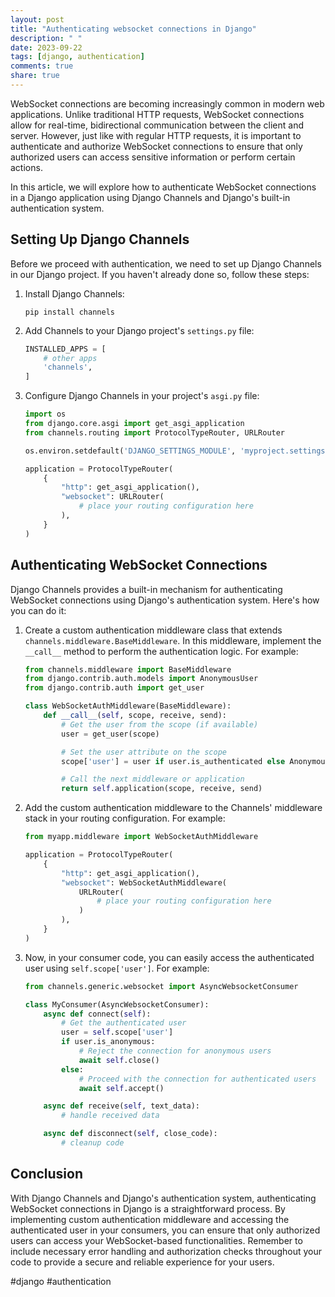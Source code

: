 ```yaml
---
layout: post
title: "Authenticating websocket connections in Django"
description: " "
date: 2023-09-22
tags: [django, authentication]
comments: true
share: true
---
```


WebSocket connections are becoming increasingly common in modern web applications. Unlike traditional HTTP requests, WebSocket connections allow for real-time, bidirectional communication between the client and server. However, just like with regular HTTP requests, it is important to authenticate and authorize WebSocket connections to ensure that only authorized users can access sensitive information or perform certain actions.

In this article, we will explore how to authenticate WebSocket connections in a Django application using Django Channels and Django's built-in authentication system.

## Setting Up Django Channels

Before we proceed with authentication, we need to set up Django Channels in our Django project. If you haven't already done so, follow these steps:

1. Install Django Channels: 
   ```
   pip install channels
   ```

2. Add Channels to your Django project's `settings.py` file:
   ```python
   INSTALLED_APPS = [
       # other apps
       'channels',
   ]
   ```

3. Configure Django Channels in your project's `asgi.py` file:
   ```python
   import os
   from django.core.asgi import get_asgi_application
   from channels.routing import ProtocolTypeRouter, URLRouter

   os.environ.setdefault('DJANGO_SETTINGS_MODULE', 'myproject.settings')

   application = ProtocolTypeRouter(
       {
           "http": get_asgi_application(),
           "websocket": URLRouter(
               # place your routing configuration here
           ),
       }
   )
   ```

## Authenticating WebSocket Connections

Django Channels provides a built-in mechanism for authenticating WebSocket connections using Django's authentication system. Here's how you can do it:

1. Create a custom authentication middleware class that extends `channels.middleware.BaseMiddleware`. In this middleware, implement the `__call__` method to perform the authentication logic. For example:

   ```python
   from channels.middleware import BaseMiddleware
   from django.contrib.auth.models import AnonymousUser
   from django.contrib.auth import get_user

   class WebSocketAuthMiddleware(BaseMiddleware):
       def __call__(self, scope, receive, send):
           # Get the user from the scope (if available)
           user = get_user(scope)

           # Set the user attribute on the scope
           scope['user'] = user if user.is_authenticated else AnonymousUser()

           # Call the next middleware or application
           return self.application(scope, receive, send)
   ```

2. Add the custom authentication middleware to the Channels' middleware stack in your routing configuration. For example:

   ```python
   from myapp.middleware import WebSocketAuthMiddleware

   application = ProtocolTypeRouter(
       {
           "http": get_asgi_application(),
           "websocket": WebSocketAuthMiddleware(
               URLRouter(
                   # place your routing configuration here
               )
           ),
       }
   )
   ```

3. Now, in your consumer code, you can easily access the authenticated user using `self.scope['user']`. For example:

   ```python
   from channels.generic.websocket import AsyncWebsocketConsumer

   class MyConsumer(AsyncWebsocketConsumer):
       async def connect(self):
           # Get the authenticated user
           user = self.scope['user']
           if user.is_anonymous:
               # Reject the connection for anonymous users
               await self.close()
           else:
               # Proceed with the connection for authenticated users
               await self.accept()

       async def receive(self, text_data):
           # handle received data

       async def disconnect(self, close_code):
           # cleanup code
   ```

## Conclusion

With Django Channels and Django's authentication system, authenticating WebSocket connections in Django is a straightforward process. By implementing custom authentication middleware and accessing the authenticated user in your consumers, you can ensure that only authorized users can access your WebSocket-based functionalities. Remember to include necessary error handling and authorization checks throughout your code to provide a secure and reliable experience for your users.

#django #authentication